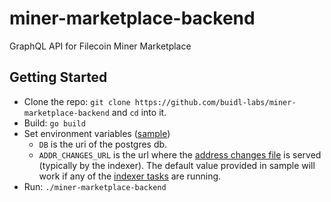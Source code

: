 # miner-marketplace-backend

GraphQL API for Filecoin Miner Marketplace

## Getting Started

- Clone the repo: `git clone https://github.com/buidl-labs/miner-marketplace-backend` and `cd` into it.
- Build: `go build`
- Set environment variables ([sample](.env.sample))
  - `DB` is the uri of the postgres db.
  - `ADDR_CHANGES_URL` is the url where the [address changes file](https://github.com/buidl-labs/filecoin-chain-indexer/blob/main/servedir/addrChanges.json) is served (typically by the indexer). The default value provided in sample will work if any of the [indexer tasks](https://github.com/buidl-labs/filecoin-chain-indexer#list-of-tasks) are running.
- Run: `./miner-marketplace-backend`
